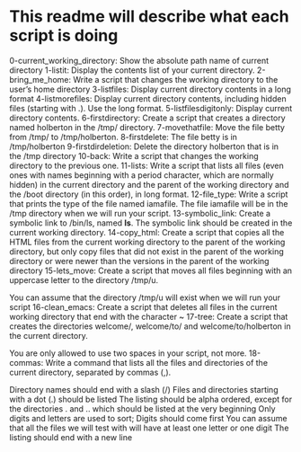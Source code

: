 # This readme will describe what each script is doing

0-current_working_directory: Show the absolute path name of current directory
1-listit: Display the contents list of your current directory.
2-bring_me_home: Write a script that changes the working directory to the user’s home directory
3-listfiles: Display current directory contents in a long format
4-listmorefiles: Display current directory contents, including hidden files (starting with .). Use the long format.
5-listfilesdigitonly: Display current directory contents.
6-firstdirectory: Create a script that creates a directory named holberton in the /tmp/ directory.
7-movethatfile: Move the file betty from /tmp/ to /tmp/holberton.
8-firstdelete: The file betty is in /tmp/holberton
9-firstdirdeletion: Delete the directory holberton that is in the /tmp directory
10-back: Write a script that changes the working directory to the previous one.
11-lists: Write a script that lists all files (even ones with names beginning with a period character, which are normally hidden) in the current directory and the parent of the working directory and the /boot directory (in this order), in long format.
12-file_type: Write a script that prints the type of the file named iamafile. The file iamafile will be in the /tmp directory when we will run your script.
13-symbolic_link: Create a symbolic link to /bin/ls, named __ls__. The symbolic link should be created in the current working directory.
14-copy_html: Create a script that copies all the HTML files from the current working directory to the parent of the working directory, but only copy files that did not exist in the parent of the working directory or were newer than the versions in the parent of the working directory
15-lets_move: Create a script that moves all files beginning with an uppercase letter to the directory /tmp/u.

You can assume that the directory /tmp/u will exist when we will run your script
16-clean_emacs: Create a script that deletes all files in the current working directory that end with the character ~
17-tree: Create a script that creates the directories welcome/, welcome/to/ and welcome/to/holberton in the current directory.

You are only allowed to use two spaces in your script, not more.
18-commas: Write a command that lists all the files and directories of the current directory, separated by commas (,).

Directory names should end with a slash (/)
Files and directories starting with a dot (.) should be listed
The listing should be alpha ordered, except for the directories . and .. which should be listed at the very beginning
Only digits and letters are used to sort; Digits should come first
You can assume that all the files we will test with will have at least one letter or one digit
The listing should end with a new line
